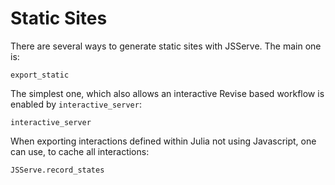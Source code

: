 # Static Sites

There are several ways to generate static sites with JSServe.
The main one is:

```@docs
export_static
```

The simplest one, which also allows an interactive Revise based workflow is enabled by `interactive_server`:

```@docs
interactive_server
```

When exporting interactions defined within Julia not using Javascript, one can use, to cache all interactions:

```@docs
JSServe.record_states
```
